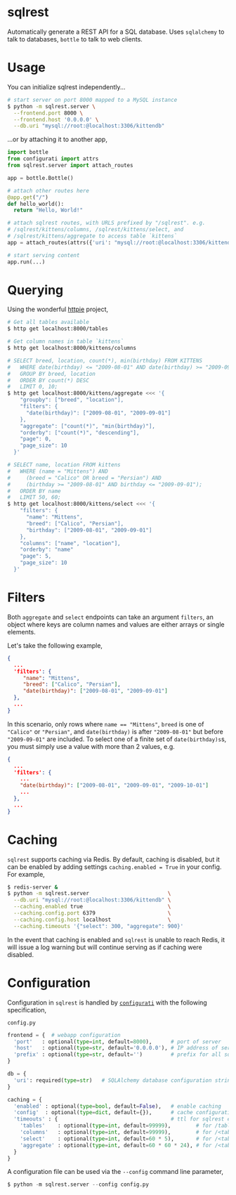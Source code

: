 sqlrest
=======

Automatically generate a REST API for a SQL database. Uses `sqlalchemy` to talk
to databases, `bottle` to talk to web clients.


Usage
=====

You can initialize sqlrest independently...

```bash
# start server on port 8000 mapped to a MySQL instance
$ python -m sqlrest.server \
  --frontend.port 8000 \
  --frontend.host '0.0.0.0' \
  --db.uri "mysql://root:@localhost:3306/kittendb"
```

...or by attaching it to another app,

```python
import bottle
from configurati import attrs
from sqlrest.server import attach_routes

app = bottle.Bottle()

# attach other routes here
@app.get("/")
def hello_world():
  return "Hello, World!"

# attach sqlrest routes, with URLS prefixed by "/sqlrest". e.g.
# /sqlrest/kittens/columns, /sqlrest/kittens/select, and
# /sqlrest/kittens/aggregate to access table `kittens`
app = attach_routes(attrs({'uri': "mysql://root:@localhost:3306/kittendb"}), app=app, prefix="/sqlrest")

# start serving content
app.run(...)
```

Querying
========

Using the wonderful [httpie](https://github.com/jkbr/httpie) project,

```bash
# Get all tables available
$ http get localhost:8000/tables

# Get column names in table `kittens`
$ http get localhost:8000/kittens/columns

# SELECT breed, location, count(*), min(birthday) FROM KITTENS
#   WHERE date(birthday) <= "2009-08-01" AND date(birthday) >= "2009-09-01"
#   GROUP BY breed, location
#   ORDER BY count(*) DESC
#   LIMIT 0, 10;
$ http get localhost:8000/kittens/aggregate <<< '{
    "groupby": ["breed", "location"],
    "filters": {
      "date(birthday)": ["2009-08-01", "2009-09-01"]
    },
    "aggregate": ["count(*)", "min(birthday)"],
    "orderby": ["count(*)", "descending"],
    "page": 0,
    "page_size": 10
  }'

# SELECT name, location FROM kittens
#   WHERE (name = "Mittens") AND
#     (breed = "Calico" OR breed = "Persian") AND
#     (birthday >= "2009-08-01" AND birthday <= "2009-09-01");
#   ORDER BY name
#   LIMIT 50, 60;
$ http get localhost:8000/kittens/select <<< '{
    "filters": {
      "name": "Mittens",
      "breed": ["Calico", "Persian"],
      "birthday": ["2009-08-01", "2009-09-01"]
    },
    "columns": ["name", "location"],
    "orderby": "name"
    "page": 5,
    "page_size": 10
  }'
```

Filters
=======

Both `aggregate` and `select` endpoints can take an argument `filters`, an
object where keys are column names and values are either arrays or single
elements.

Let's take the following example,

```json
{
  ...
  'filters': {
     "name": "Mittens",
     "breed": ["Calico", "Persian"],
     "date(birthday)": ["2009-08-01", "2009-09-01"]
  },
  ...
}
```

In this scenario, only rows where `name == "Mittens"`, `breed` is one of
`"Calico"` or `"Persian"`, and `date(birthday)` is after `"2009-08-01"` but
before `"2009-09-01"` are included. To select one of a finite set of
`date(birthday)s`s, you must simply use a value with more than 2 values, e.g.
```json
{
  ...
  'filters': {
    ...
    "date(birthday)": ["2009-08-01", "2009-09-01", "2009-10-01"]
    ...
  },
  ...
}
```


Caching
=======

`sqlrest` supports caching via Redis. By default, caching is disabled, but it
can be enabled by adding settings `caching.enabled = True` in your config. For
example,

```bash
$ redis-server &
$ python -m sqlrest.server                         \
  --db.uri "mysql://root:@localhost:3306/kittendb" \
  --caching.enabled true                           \
  --caching.config.port 6379                       \
  --caching.config.host localhost                  \
  --caching.timeouts '{"select": 300, "aggregate": 900}'
```

In the event that caching is enabled and `sqlrest` is unable to reach Redis, it
will issue a log warning but will continue serving as if caching were disabled.


Configuration
=============

Configuration in `sqlrest` is handled by
[`configurati`](https://github.com/duckworthd/configurati) with the following
specification,

`config.py`

```Python
frontend = {  # webapp configuration
  'port'   : optional(type=int, default=8000),      # port of server
  'host'   : optional(type=str, default='0.0.0.0'), # IP address of server
  'prefix' : optional(type=str, default='')         # prefix for all sqlrest endpoints
}

db = {
  'uri': required(type=str)   # SQLAlchemy database configuration string
}

caching = {
  'enabled' : optional(type=bool, default=False),   # enable caching
  'config'  : optional(type=dict, default={}),      # cache configuration; see `redis.StrictRedis`
  'timeouts' : {                                    # ttl for sqlrest endpoints
    'tables'    : optional(type=int, default=99999),        # for /tables
    'columns'   : optional(type=int, default=99999),        # for /<table>/columns
    'select'    : optional(type=int, default=60 * 5),       # for /<table>/select
    'aggregate' : optional(type=int, default=60 * 60 * 24), # for /<table>/aggregate
  }
}
```

A configuration file can be used via the `--config` command line parameter,

```Python
$ python -m sqlrest.server --config config.py
```

